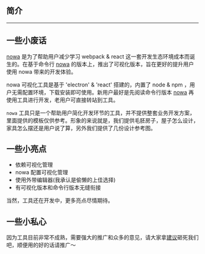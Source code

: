 ## 简介

---

## 一些小废话

[nowa](https://nowa-webpack.github.io/html/gui.html) 是为了帮助用户减少学习 webpack & react 这一套开发生态环境成本而诞生的。在基于命令行 [nowa](https://nowa-webpack.github.io/docs/) 的版本上，推出了可视化版本，旨在更好的提升用户使用 nowa 带来的开发体验。

nowa 可视化工具是基于 'electron' & 'react' 搭建的，内置了 node & npm ，用户无需配置环境，下载安装即可使用。新用户最好是先阅读命令行版本 [nowa](https://nowa-webpack.github.io/docs/) 再使用工具进行开发，老用户可直接转站到工具。

`nowa` 工具只是一个帮助用户简化开发环节的工具，并不提供整套业务开发方案，里面提供的模板仅供参考。形象的来说就是，我们提供毛胚房子，屋子怎么设计，家具怎么摆还是用户说了算，另外我们提供了几份设计参考图。

## 一些小亮点

* 依赖可视化管理
* nowa 配置可视化管理
* 使用外带编辑器(我承认是偷懒的上佳选择)
* 有可视化版本和命令行版本无缝衔接

当然，工具还在开发中，更多亮点尽情期待。

## 一些小私心

因为工具目前非常不成熟，需要强大的推广和众多的意见，请大家拿[建议](https://github.com/nowa-webpack/nowa-gui/issues/new)砸死我们吧，顺便用的好的话请推广～